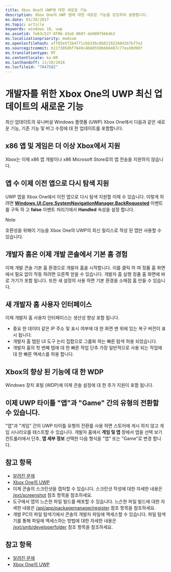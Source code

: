 ```yaml
---
title: Xbox One의 UWP에 대한 새로운 기능
description: Xbox One의 UWP 앱에 대한 새로운 기능을 강조하여 설명합니다.
ms.date: 03/29/2017
ms.topic: article
keywords: windows 10, uwp
ms.assetid: fe63c527-8f06-43a5-868f-de909f5664b3
ms.localizationpriority: medium
ms.openlocfilehash: aff65e5f1b4771cbb33bc8b8219224042b7bf7e2
ms.sourcegitcommit: b11f305dbf7649c4b68550b666487c77ea30d98f
ms.translationtype: MT
ms.contentlocale: ko-KR
ms.lasthandoff: 11/28/2018
ms.locfileid: "7847582"
---
```

# <a name="whats-new-for-developers-in-the-latest-update-of-uwp-on-xbox-one"></a>개발자를 위한 Xbox One의 UWP 최신 업데이트의 새로운 기능

최신 업데이트의 유니버설 Windows 플랫폼 (UWP) Xbox One에서 다음과 같은 새로운 기능, 기존 기능 및 버그 수정에 대 한 업데이트를 포함합니다.

## <a name="x86-apps-and-games-are-no-longer-supported-on-xbox"></a>x86 앱 및 게임은 더 이상 Xbox에서 지원  
Xbox는 이제 x86 앱 개발이나 x86 Microsoft Store로의 앱 전송을 지원하지 않습니다.

## <a name="apps-can-now-support-navigating-back-to-the-previous-app"></a>앱 수 이제 이전 앱으로 다시 탐색 지원 
UWP 앱을 Xbox One에서 이전 앱으로 다시 탐색 지원할 이제 수 있습니다. 이렇게 하려면 [**Windows.UI.Core.SystemNavigationManager.BackRequested**](https://msdn.microsoft.com/library/windows/apps/dn893595) 이벤트를 구독 하 고 **false** 이벤트 처리기에서 **Handled** 속성을 설정 합니다.

> [!NOTE]
> 호환성을 위해이 기능을 Xbox One의 UWP의 최신 릴리스로 작성 된 앱만 사용할 수 있습니다. 

## <a name="dev-home-is-now-the-default-home-experience-on-development-consoles"></a>개발자 홈은 이제 개발 콘솔에서 기본 홈 경험
이제 개발 콘솔 기본 홈 환경으로 개발자 홈을 시작합니다. 이를 클릭 하 여 정품 홈 화면에서 필요 없이 작동 하려면 오른쪽 얻을 수 있습니다. 개발자 홈 실행 정품 홈 화면에 바로 가기가 포함 됩니다. 또한 새 설정의 사용 하면 기본 환경을 소매점 홈 만들 수 있습니다. 

## <a name="new-dev-home-user-interface"></a>새 개발자 홈 사용자 인터페이스
이제 개발자 홈 사용자 인터페이스는 생산성 향상 포함 됩니다.
 - 중요 한 데이터 같은 IP 주소 및 표시 여부에 대 한 화면 맨 위에 있는 복구 버전이 표시 됩니다. 
 - 개발자 홈 탭된 UI 도구 논리 집합으로 그룹화 하는 빠른 탐색 허용 되었습니다.
 - 개발자 홈의 첫 번째 탭에 대 한 빠른 작업 단추 가장 일반적으로 사용 되는 작업에 대 한 빠른 액세스를 허용 합니다. 

## <a name="wdp-for-xbox-enhancements"></a>Xbox의 향상 된 기능에 대 한 WDP
Windows 장치 포털 (WDP)에 이제 콘솔 설정에 대 한 추가 지원이 포함 됩니다. 

## <a name="you-can-now-switch-the-type-of-your-uwp-title-between-app-and-game"></a>이제 UWP 타이틀 "앱"과 "Game" 간의 유형의 전환할 수 있습니다.
"앱"과 "게임" 간의 UWP 타이틀 유형의 전환를 사용 하면 스토어에 게시 하지 않고 게임 시나리오를 테스트할 수 있습니다. 개발자 홈에서 **게임 및 앱** 창에서 앱을 선택 보기 컨트롤러에서 단추, **앱 세부 정보** 선택한 다음 형식을 "앱" 또는 "Game"로 변경 합니다.

## <a name="see-also"></a>참고 항목
- [알려진 문제](known-issues.md)
- [Xbox One의 UWP](index.md)
 - 이제 콘솔의 스크린샷을 캡처할 수 있습니다. 스크린샷 작성에 대한 자세한 내용은 [/ext/screenshot](wdp-media-capture-api.md) 참조 항목을 참조하세요.
 - 도구에서 앱의 느슨한 파일 빌드를 배포할 수 있습니다. 느슨한 파일 빌드에 대한 자세한 내용은 [/api/app/packagemanager/register](wdp-loose-folder-register-api.md) 참조 항목을 참조하세요.
 - 개발 PC의 파일 탐색기에서 콘솔의 개발자 파일에 액세스할 수 있습니다. 파일 탐색기를 통해 파일에 액세스하는 방법에 대한 자세한 내용은 [/ext/smb/developerfolder](wdp-smb-api.md) 참조 항목을 참조하세요.

## <a name="see-also"></a>참고 항목
- [알려진 문제](known-issues.md)
- [Xbox One의 UWP](index.md)
